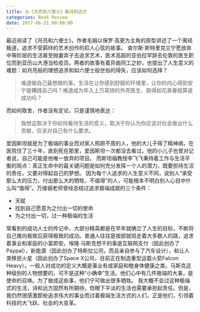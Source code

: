 ```yaml
---
title: 从《月亮和六便士》看诗和远方
categories: Book Review
date: 2017-06-21 00:00:00
---
```

最近阅读了《月亮和六便士》，作者毛姆以保罗·高更为主角的原型讲述了一个离经叛道，追求不受羁绊的艺术创作的扣人心弦的故事。
查尔斯·斯特里克兰宁愿放弃中等阶层的生活甚至抛妻弃子去追求艺术，医术高超的亚伯拉罕辞去伦敦的医生职位而到亚历山大港当检疫员。两者的故事有着异曲同工之妙，也提出了人生意义的难题：如月亮般的理想追求和如六便士般世俗的得失，应该如何选择？
>难道做自己最想做的事，生活在让你感到舒服的环境里，让你的内心得到安宁是糟践自己吗？难道成为年入上万英镑的外壳医生、取得如花美眷就算是成功吗？

而如何取舍，作者没有定论，只是谨慎地表达：
>我想这取决于你如何看待生活的意义，取决于你认为你应该对社会做出什么贡献，应该对自己有什么要求。

爱因斯坦就是为了极端的事业而对家人照顾不周的人，他的大儿子得了精神病，在医院住了三十年，直到死在那里，爱因斯坦一次都没去看过。他的小儿子也曾对记者说，自己可能是他唯一放弃的项目。
而斯坦福教授李飞飞秉持着工作与生活平衡的观点：真正生命中的最关键问题是如何充分发挥一个人的潜力，既要担待生活的责任，又要对得起自己的梦想。
因为每个人追求的人生意义不同，说别人“承受那么大的压力，付出那么大的牺牲，不值得”的人，可能根本不明白别人心目中什么叫“值得”。万维钢老师曾经总结过追求极端成就的三个条件：
- 天赋
- 找到自己愿意为之付出一切的使命
- 为之付出一切，过一种极端的生活

常看到的成功人士的传记中，大部分精英都是在早年就确立了人生的目标，不断将自己推向极致后获得极致的成功。普通人往往是按部就班走着大多数人的路，追求着事业和家庭的小富即安。埃隆·马斯克想干的事是互联网支付（因此创办了Paypal），新能源（因此创办了特斯拉公司，而且亲自参与了汽车设计），和让人类移民火星（因此创办了Space X公司，目前正在制造重型运载火箭Falcon Heavy）。一般人对成功的定义大概是事业有成家庭和睦身体健康之类。马斯克这种级别的人物想要的，可不是这种“小确幸”生活。他们心中有几件极端的大事，是使命的召唤。为了做成这些事，他们宁可做出很多牺牲。
我大概不会过这种极端式的生活，诗和远方固然有所期待，但眼下平淡的生活也需要承担起责任。但是，我仍然很感激那些追求伟大的事业而过着极端生活方式的人们，正是他们，引领着科技的大飞跃、社会的大变革。

